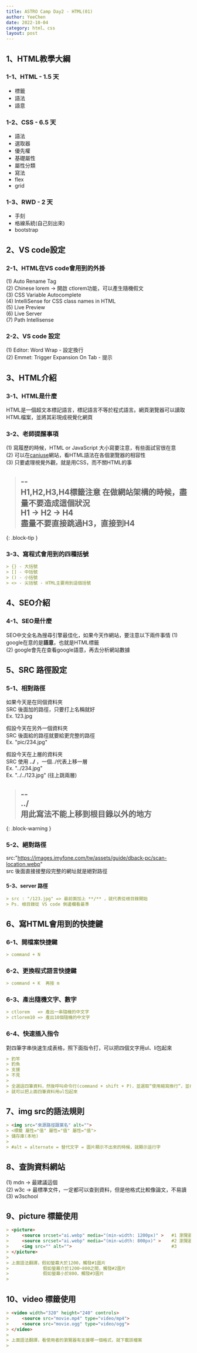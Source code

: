 ```yaml
---
title: ASTRO Camp Day2 - HTML(01)
author: YeeChen
date: 2022-10-04
category: html、css
layout: post
---
```


1、HTML教學大綱
------

### 1-1、HTML - 1.5 天
 - 標籤
 - 語法
 - 語意

### 1-2、CSS - 6.5 天
 - 語法
 - 選取器
 - 優先權
 - 基礎屬性
 - 屬性分類
 - 寫法
 - flex
 - grid

### 1-3、RWD - 2 天
 - 手刻
 - 格線系統(自己刻出來)
 - bootstrap



2、VS code設定
------
### 2-1、HTML在VS code會用到的外掛

(1) Auto Rename Tag  
(2) Chinese lorem                             -> 開啟 ctlorem功能，可以產生隨機假文     
(3) CSS Variable Autocomplete  
(4) IntelliSense for CSS class names in HTML  
(5) Live Preview  
(6) Live Server  
(7) Path Intellisense  


### 2-2、VS code 設定    

(1) Editor: Word Wrap - 設定換行    
(2) Emmet: Trigger Expansion On Tab - 提示  



3、HTML介紹
------

### 3-1、HTML是什麼
HTML是一個超文本標記語言，標記語言不等於程式語言。網頁瀏覽器可以讀取HTML檔案，並將其彩現成視覺化網頁  


### 3-2、老師提醒事項

(1) 寫履歷的時候，HTML or JavaScript 大小寫要注意，有些面試官很在意  
(2) 可以在[caniuse](https://caniuse.com/)網站，看HTML語法在各個瀏覽器的相容性  
(3) 只要處理視覺外觀，就是用CSS，而不關HTML的事  

> --      
> **H1,H2,H3,H4標籤注意**
> 在做網站架構的時候，盡量不要造成這個狀況  
> H1 -> H2 -> H4  
> 盡量不要直接跳過H3，直接到H4  
> --    
{: .block-tip }


### 3-3、寫程式會用到的四種括號
```md
> {} - 大括號  
> [] - 中括號  
> () - 小括號  
> <> - 尖括號 - HTML主要用到這個括號  
```



4、SEO介紹
-----------

### 4-1、SEO是什麼

SEO中文全名為搜尋引擎最佳化，如果今天作網站，要注意以下兩件事情
(1) google在意的是**語意**，也就是HTML標籤  
(2) google會先在查看google語意，再去分析網站數據  




5、SRC 路徑設定
-----------

### 5-1、相對路徑

如果今天是在同個資料夾  
SRC 後面加的路徑，只要打上名稱就好  
Ex. 123.jpg  

假設今天在另外一個資料夾  
SRC 後面給的路徑就要給更完整的路徑  
Ex. "pic/234.jpg"  

假設今天在上層的資料夾  
SRC 使用 **../** ，一個../代表上移一層   
Ex. "../234.jpg"  
Ex. "../../123.jpg" (往上跳兩層)  

> --    
> **../**  
> 用此寫法不能上移到根目錄以外的地方    
> --    
{: .block-warning }


### 5-2、絕對路徑

src:"https://images.imyfone.com/tw/assets/guide/dback-pc/scan-location.webp"  
src 後面直接接整段完整的網址就是絕對路徑


#### 5-3、server 路徑
```md
> src : "/123.jpg" => 最前面加上 **/** ，就代表從根目錄開始  
> Ps. 根目錄從 VS code 側邊欄看最準
```


6、寫HTML會用到的快捷鍵
-------


### 6-1、開檔案快捷鍵
```md
> command + N
```
### 6-2、更換程式語言快捷鍵
```md
> command + K  再按 m
```

### 6-3、產出隨機文字、數字
```md
> ctlorem   => 產出一串隨機的中文字
> ctlorem10 => 產出10個隨機的中文字
```

### 6-4、快速插入指令

對四筆字串快速生成表格，照下面指令打，可以把四個文字用ul、li包起來

```markdown
> 釣竿
> 釣魚
> 支援
> 不見
> 
> 全選這四筆資料，然後呼叫命令行(command + shift + P)，並選取“使用縮寫換行“，並在上面打上ul>li*  
> 就可以把上面四筆資料用ul包起來
```





7、img src的語法規則
------

```markdown
> <img src="來源路徑跟黨名" alt="">   
> <標籤 屬性="值" 屬性="值" 屬性="值">
> 儲存庫(本地)  
>
> #alt = alternate = 替代文字 = 圖片顯示不出來的時候，就顯示這行字
```



8、查詢資料網站
---------

(1) mdn -> 最建議這個   
(2) w3c -> 最標準文件，一定都可以查到資料，但是他格式比較像論文，不易讀 
(3) w3school    



9、picture 標籤使用
----------
```markdown
> <picture>
>     <source srcset="ai.webp" media="(min-width: 1200px)" >   #1 瀏覽器最小寬度是1200
>     <source srcset="ai.webp" media="(min-width: 800px)" >    #2 瀏覽器最小寬度是800
>     <img src="" alt="">                                      #3
> </picture>
> 
> 上面語法翻譯，假如螢幕大於1200，觸發#1圖片
>             假如螢幕介於1200~800之間，觸發#2圖片
>             假如螢幕小於800，觸發#3圖片
>
```



10、video 標籤使用
----------
```markdown
> <video width="320" height="240" controls>
>     <source src="movie.mp4" type="video/mp4">
>     <source src="movie.ogg" type="video/ogg">
> </video>
> 
> 上面語法翻譯，看使用者的瀏覽器有支援哪一個格式，就下載該檔案
> 
```

